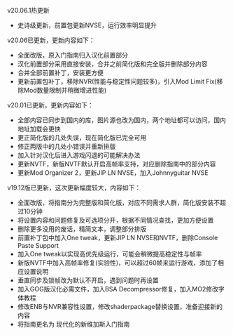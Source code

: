 v20.06.1热更新
- 史诗级更新，前置包更新NVSE，运行效率明显提升

v20.06已更新，更新内容如下：
- 全面改版，原入门指南归入汉化前置部分
- 汉化前置部分采用直接安装，合并之前简化版和完全版并删除部分内容
- 合并全部前置补丁，安装更方便
- 更新前置包补丁，移除NVR(性能与稳定性问题较多)，引入Mod Limit Fix(移除Mod数量限制并稍微增进性能)

v20.01已更新，更新内容如下：
- 全部内容已同步到国内的库，图片源也改为国内，两个地址都可以访问，国内地址加载会更快
- 更正简化版的几处失误，现在简化版已完全可用
- 修正两版中的几处小错误并重新排版
- 加入针对汉化后进入游戏闪退的可能解决办法
- 更新NVTF，新版NVTF默认开启高帧率支持，对应删除指南中的部分内容
- 更新Mod Organizer 2，更新JIP LN NVSE，加入Johnnyguitar NVSE

v19.12版已更新，这次更新幅度较大，内容如下：
- 全面改版，将指南分为完整版和简化版，对应不同需求人群，简化版安装不超过10分钟
- 将设置内容和问题修复及可选项分开，根据不同情况查找，更加方便设置
- 删除更多没用的废话，精简文本，调整部分排版
- 前置补丁包中加入One tweak，更新JIP LN NVSE和NVTF，删除Console Paste Support
- 加入One tweak以实现高优先级运行，可能会稍微提高稳定性与帧率
- 新版NVTF中加入高帧率修复(实验性)，可以超过60帧来运行游戏，添加了相应设置说明
- 垂直同步及锁帧改为默认不开启，遇到问题时再设置
- 加入GOG版汉化必需文件，加入BSA Decompressor修复，加入MO2修改字体教程
- 修改ENB与NVR兼容性设置，修改shaderpackage替换设置，准备迎接新的内容
- 将指南更名为 现代化的新维加斯入门指南
